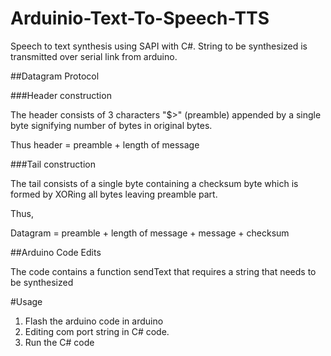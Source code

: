 # Arduinio-Text-To-Speech-TTS

Speech to text synthesis using SAPI with C#. String to be synthesized is transmitted over serial link from arduino.

##Datagram Protocol

###Header construction

The header consists of 3 characters "$>" (preamble) appended by a single byte signifying number of bytes in original bytes.

Thus header = preamble + length of message

###Tail construction

The tail consists of a single byte containing a checksum byte which is formed by XORing all bytes leaving preamble part.

Thus,

Datagram = preamble + length of message + message + checksum

##Arduino Code Edits

The code contains a function sendText that requires a string that needs to be synthesized

#Usage

1. Flash the arduino code in arduino 
2. Editing com port string in C# code. 
3. Run the C# code